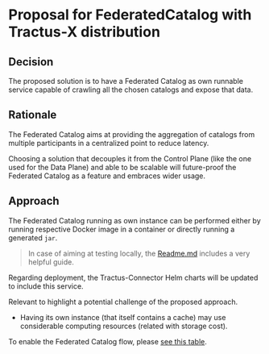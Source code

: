 # Proposal for FederatedCatalog with Tractus-X distribution

## Decision

The proposed solution is to have a Federated Catalog as own runnable service capable of crawling all the chosen catalogs and expose that data.

## Rationale

The Federated Catalog aims at providing the aggregation of catalogs from multiple participants in a centralized point to reduce latency.

Choosing a solution that decouples it from the Control Plane (like the one used for the Data Plane) and able to be scalable will future-proof the Federated Catalog as a feature and embraces wider usage.

## Approach

The Federated Catalog running as own instance can be performed either by running respective Docker image in a container or directly running a generated `jar`. 

> In case of aiming at testing locally, the [Readme.md](https://github.com/eclipse-edc/FederatedCatalog/blob/main/README.md) includes a very helpful guide. 

Regarding deployment, the Tractus-Connector Helm charts will be updated to include this service.  

Relevant to highlight a potential challenge of the proposed approach.
- Having its own instance (that itself contains a cache) may use considerable computing resources (related with storage cost).

To enable the Federated Catalog flow, please [see this table](https://github.com/eclipse-tractusx/tractusx-edc/blob/75bdacbad43e2cad352204ea28a359c6aac7adea/docs/development/management-domains/README.md#enable-and-configure-the-crawler-subsystem).